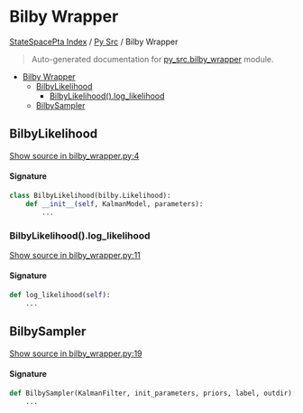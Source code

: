 # Bilby Wrapper

[StateSpacePta Index](../README.md#statespacepta-index) /
[Py Src](./index.md#py-src) /
Bilby Wrapper

> Auto-generated documentation for [py_src.bilby_wrapper](https://github.com/tomkimpson/StateSpacePTA.jl/blob/pulsar_terms/py_src/bilby_wrapper.py) module.

- [Bilby Wrapper](#bilby-wrapper)
  - [BilbyLikelihood](#bilbylikelihood)
    - [BilbyLikelihood().log_likelihood](#bilbylikelihood()log_likelihood)
  - [BilbySampler](#bilbysampler)

## BilbyLikelihood

[Show source in bilby_wrapper.py:4](https://github.com/tomkimpson/StateSpacePTA.jl/blob/pulsar_terms/py_src/bilby_wrapper.py#L4)

#### Signature

```python
class BilbyLikelihood(bilby.Likelihood):
    def __init__(self, KalmanModel, parameters):
        ...
```

### BilbyLikelihood().log_likelihood

[Show source in bilby_wrapper.py:11](https://github.com/tomkimpson/StateSpacePTA.jl/blob/pulsar_terms/py_src/bilby_wrapper.py#L11)

#### Signature

```python
def log_likelihood(self):
    ...
```



## BilbySampler

[Show source in bilby_wrapper.py:19](https://github.com/tomkimpson/StateSpacePTA.jl/blob/pulsar_terms/py_src/bilby_wrapper.py#L19)

#### Signature

```python
def BilbySampler(KalmanFilter, init_parameters, priors, label, outdir):
    ...
```
